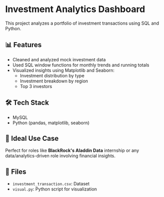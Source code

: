 # Investment Analytics Dashboard

This project analyzes a portfolio of investment transactions using SQL and Python.

## 📊 Features

- Cleaned and analyzed mock investment data
- Used SQL window functions for monthly trends and running totals
- Visualized insights using Matplotlib and Seaborn:
  - Investment distribution by type
  - Investment breakdown by region
  - Top 3 investors

## 🛠️ Tech Stack

- MySQL
- Python (pandas, matplotlib, seaborn)

## 🎯 Ideal Use Case

Perfect for roles like **BlackRock's Aladdin Data** internship or any data/analytics-driven role involving financial insights.

## 📁 Files

- `investment_transaction.csv`: Dataset
- `visual.py`: Python script for visualization

